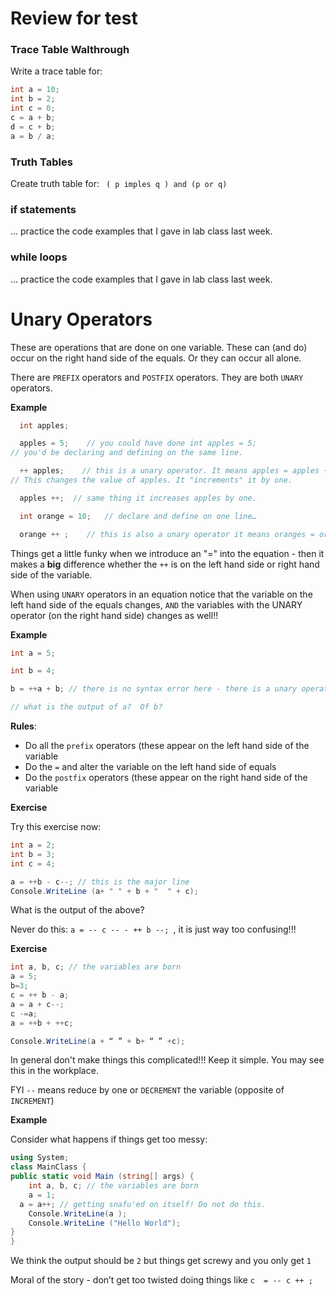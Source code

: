 # Review for test

### Trace Table Walthrough

Write a trace table for:

```csharp
int a = 10;
int b = 2;
int c = 0;
c = a + b;
d = c + b;
a = b / a;
```

### Truth Tables

Create truth table for: ` ( p imples q ) and (p or q)`

### if statements

... practice the code examples that I gave in lab class last week.

### while loops

... practice the code examples that I gave in lab class last week.

# Unary Operators

These are operations that are done on one variable. These can (and do) occur on the right hand side of the equals. Or they can occur all alone. 

There are `PREFIX` operators and `POSTFIX` operators. They are both `UNARY` operators. 

**Example**

 ```csharp
   int apples; 
 
   apples = 5;    // you could have done int apples = 5; 
 // you'd be declaring and defining on the same line. 
 
   ++ apples;    // this is a unary operator. It means apples = apples + 1; 
 // This changes the value of apples. It "increments" it by one. 
 
   apples ++;  // same thing it increases apples by one. 
 
   int orange = 10;   // declare and define on one line… 
 
   orange ++ ;    // this is also a unary operator it means oranges = orange + 1; 
 ```



Things get a little funky when we introduce an "=" into the equation - then it makes a **big** difference whether the `++` is on the left hand side or right hand side of the variable. 

When using `UNARY` operators in an equation notice that the variable on the left hand side of the equals changes, `AND` the variables with the UNARY operator (on the right hand side) changes as well!! 

 **Example**

```csharp
int a = 5; 

int b = 4; 

b = ++a + b; // there is no syntax error here - there is a unary operation going on. 

// what is the output of a?  Of b? 
```



**Rules**: 

- Do all the `prefix` operators (these appear on the left hand side of the variable 
- Do the `=` and alter the variable on the left hand side of equals 
- Do the `postfix` operators (these appear on the right hand side of the variable 



**Exercise**

Try this exercise now: 

```csharp
int a = 2; 
int b = 3; 
int c = 4; 

a = ++b - c--; // this is the major line 
Console.WriteLine (a+ " " + b + "  " + c); 

```

 What is the output of the above?  

Never do this: `a = -- c -- - ++ b --; `, it is just way too confusing!!!

**Exercise**

```csharp
int a, b, c; // the variables are born 
a = 5; 
b=3; 
c = ++ b - a; 
a = a + c--; 
c -=a; 
a = ++b + ++c; 

Console.WriteLine(a + “ ” + b+ “ ” +c); 
```



In general don't make things this complicated!!! Keep it simple. You may see this in the workplace. 

FYI `--` means reduce by one or `DECREMENT` the variable (opposite of `INCREMENT`) 

**Example**

Consider what happens if things get too messy: 

```csharp
using System; 
class MainClass { 
public static void Main (string[] args) { 
	int a, b, c; // the variables are born 
	a = 1; 
  a = a++; // getting snafu'ed on itself! Do not do this. 
	Console.WriteLine(a ); 
	Console.WriteLine ("Hello World"); 
} 
}
```
 We think the output should be `2` but things get screwy and you only get `1`  

Moral of the story - don’t get too twisted doing things like 
`c  = -- c ++ ;` 

 

